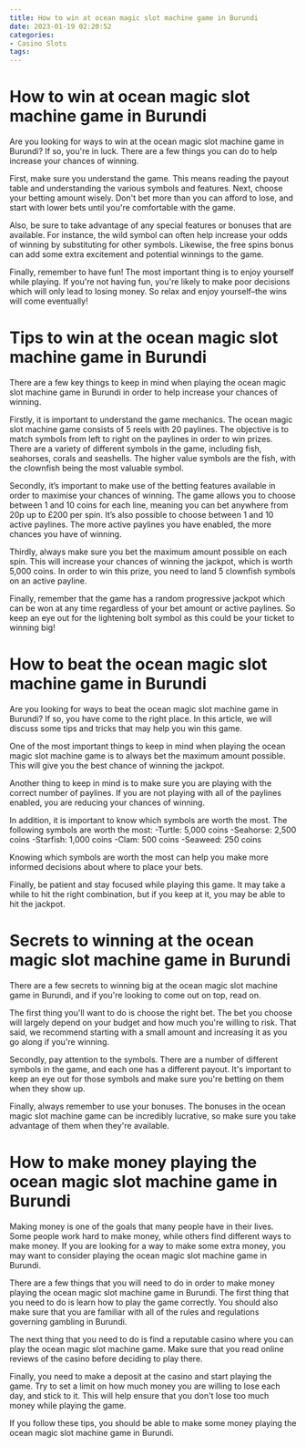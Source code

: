 ```yaml
---
title: How to win at ocean magic slot machine game in Burundi 
date: 2023-01-19 02:20:52
categories:
- Casino Slots
tags:
---
```



#  How to win at ocean magic slot machine game in Burundi 

Are you looking for ways to win at the ocean magic slot machine game in Burundi? If so, you're in luck. There are a few things you can do to help increase your chances of winning.

First, make sure you understand the game. This means reading the payout table and understanding the various symbols and features. Next, choose your betting amount wisely. Don't bet more than you can afford to lose, and start with lower bets until you're comfortable with the game.

Also, be sure to take advantage of any special features or bonuses that are available. For instance, the wild symbol can often help increase your odds of winning by substituting for other symbols. Likewise, the free spins bonus can add some extra excitement and potential winnings to the game.

Finally, remember to have fun! The most important thing is to enjoy yourself while playing. If you're not having fun, you're likely to make poor decisions which will only lead to losing money. So relax and enjoy yourself–the wins will come eventually!

#  Tips to win at the ocean magic slot machine game in Burundi 

There are a few key things to keep in mind when playing the ocean magic slot machine game in Burundi in order to help increase your chances of winning. 

Firstly, it is important to understand the game mechanics. The ocean magic slot machine game consists of 5 reels with 20 paylines. The objective is to match symbols from left to right on the paylines in order to win prizes. There are a variety of different symbols in the game, including fish, seahorses, corals and seashells. The higher value symbols are the fish, with the clownfish being the most valuable symbol. 

Secondly, it’s important to make use of the betting features available in order to maximise your chances of winning. The game allows you to choose between 1 and 10 coins for each line, meaning you can bet anywhere from 20p up to £200 per spin. It’s also possible to choose between 1 and 10 active paylines. The more active paylines you have enabled, the more chances you have of winning. 

Thirdly, always make sure you bet the maximum amount possible on each spin. This will increase your chances of winning the jackpot, which is worth 5,000 coins. In order to win this prize, you need to land 5 clownfish symbols on an active payline. 

Finally, remember that the game has a random progressive jackpot which can be won at any time regardless of your bet amount or active paylines. So keep an eye out for the lightening bolt symbol as this could be your ticket to winning big!

#  How to beat the ocean magic slot machine game in Burundi 

Are you looking for ways to beat the ocean magic slot machine game in Burundi? If so, you have come to the right place. In this article, we will discuss some tips and tricks that may help you win this game.

One of the most important things to keep in mind when playing the ocean magic slot machine game is to always bet the maximum amount possible. This will give you the best chance of winning the jackpot.

Another thing to keep in mind is to make sure you are playing with the correct number of paylines. If you are not playing with all of the paylines enabled, you are reducing your chances of winning.

In addition, it is important to know which symbols are worth the most. The following symbols are worth the most:
-Turtle: 5,000 coins
-Seahorse: 2,500 coins
-Starfish: 1,000 coins
-Clam: 500 coins
-Seaweed: 250 coins

Knowing which symbols are worth the most can help you make more informed decisions about where to place your bets.

Finally, be patient and stay focused while playing this game. It may take a while to hit the right combination, but if you keep at it, you may be able to hit the jackpot.

#  Secrets to winning at the ocean magic slot machine game in Burundi 

There are a few secrets to winning big at the ocean magic slot machine game in Burundi, and if you're looking to come out on top, read on.

The first thing you'll want to do is choose the right bet. The bet you choose will largely depend on your budget and how much you're willing to risk. That said, we recommend starting with a small amount and increasing it as you go along if you're winning.

Secondly, pay attention to the symbols. There are a number of different symbols in the game, and each one has a different payout. It's important to keep an eye out for those symbols and make sure you're betting on them when they show up.

Finally, always remember to use your bonuses. The bonuses in the ocean magic slot machine game can be incredibly lucrative, so make sure you take advantage of them when they're available.

#  How to make money playing the ocean magic slot machine game in Burundi

Making money is one of the goals that many people have in their lives. Some people work hard to make money, while others find different ways to make money. If you are looking for a way to make some extra money, you may want to consider playing the ocean magic slot machine game in Burundi.

There are a few things that you will need to do in order to make money playing the ocean magic slot machine game in Burundi. The first thing that you need to do is learn how to play the game correctly. You should also make sure that you are familiar with all of the rules and regulations governing gambling in Burundi.

The next thing that you need to do is find a reputable casino where you can play the ocean magic slot machine game. Make sure that you read online reviews of the casino before deciding to play there.

Finally, you need to make a deposit at the casino and start playing the game. Try to set a limit on how much money you are willing to lose each day, and stick to it. This will help ensure that you don't lose too much money while playing the game.

If you follow these tips, you should be able to make some money playing the ocean magic slot machine game in Burundi.